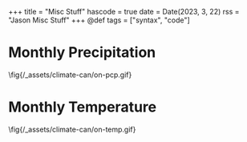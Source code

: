 +++
title = "Misc Stuff"
hascode = true
date = Date(2023, 3, 22)
rss = "Jason Misc Stuff"
+++
@def tags = ["syntax", "code"]


# Monthly Precipitation
\fig{/_assets/climate-can/on-pcp.gif}

# Monthly Temperature
\fig{/_assets/climate-can/on-temp.gif}


